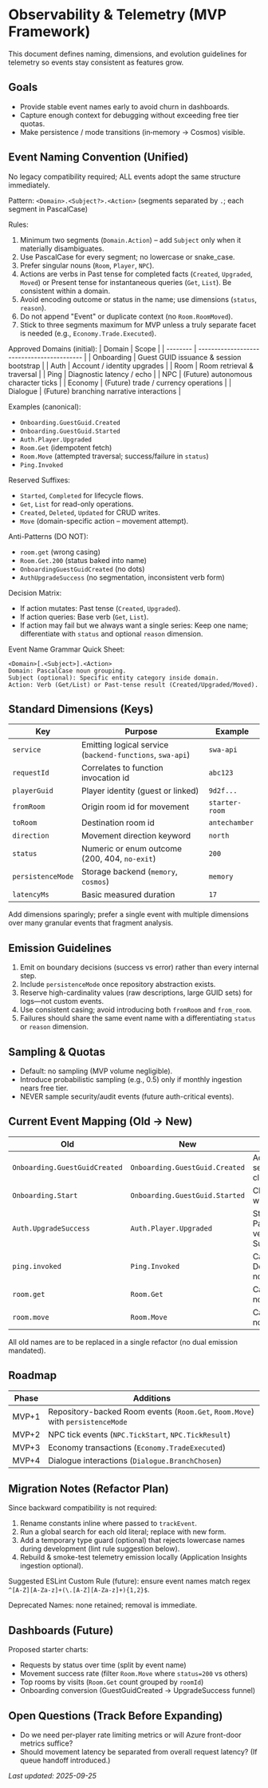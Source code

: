 # Observability & Telemetry (MVP Framework)

This document defines naming, dimensions, and evolution guidelines for telemetry so events stay consistent as features grow.

## Goals

- Provide stable event names early to avoid churn in dashboards.
- Capture enough context for debugging without exceeding free tier quotas.
- Make persistence / mode transitions (in‑memory → Cosmos) visible.

## Event Naming Convention (Unified)

No legacy compatibility required; ALL events adopt the same structure immediately.

Pattern: `<Domain>.<Subject?>.<Action>` (segments separated by `.`; each segment in PascalCase)

Rules:

1. Minimum two segments (`Domain.Action`) – add `Subject` only when it materially disambiguates.
2. Use PascalCase for every segment; no lowercase or snake_case.
3. Prefer singular nouns (`Room`, `Player`, `NPC`).
4. Actions are verbs in Past tense for completed facts (`Created`, `Upgraded`, `Moved`) or Present tense for instantaneous queries (`Get`, `List`). Be consistent within a domain.
5. Avoid encoding outcome or status in the name; use dimensions (`status`, `reason`).
6. Do not append "Event" or duplicate context (no `Room.RoomMoved`).
7. Stick to three segments maximum for MVP unless a truly separate facet is needed (e.g., `Economy.Trade.Executed`).

Approved Domains (initial):
| Domain | Scope |
| -------- | ------------------------------------------ |
| Onboarding | Guest GUID issuance & session bootstrap |
| Auth | Account / identity upgrades |
| Room | Room retrieval & traversal |
| Ping | Diagnostic latency / echo |
| NPC | (Future) autonomous character ticks |
| Economy | (Future) trade / currency operations |
| Dialogue | (Future) branching narrative interactions |

Examples (canonical):

- `Onboarding.GuestGuid.Created`
- `Onboarding.GuestGuid.Started`
- `Auth.Player.Upgraded`
- `Room.Get` (idempotent fetch)
- `Room.Move` (attempted traversal; success/failure in `status`)
- `Ping.Invoked`

Reserved Suffixes:

- `Started`, `Completed` for lifecycle flows.
- `Get`, `List` for read-only operations.
- `Created`, `Deleted`, `Updated` for CRUD writes.
- `Move` (domain-specific action – movement attempt).

Anti-Patterns (DO NOT):

- `room.get` (wrong casing)
- `Room.Get.200` (status baked into name)
- `OnboardingGuestGuidCreated` (no dots)
- `AuthUpgradeSuccess` (no segmentation, inconsistent verb form)

Decision Matrix:

- If action mutates: Past tense (`Created`, `Upgraded`).
- If action queries: Base verb (`Get`, `List`).
- If action may fail but we always want a single series: Keep one name; differentiate with `status` and optional `reason` dimension.

Event Name Grammar Quick Sheet:

```
<Domain>[.<Subject>].<Action>
Domain: PascalCase noun grouping.
Subject (optional): Specific entity category inside domain.
Action: Verb (Get/List) or Past-tense result (Created/Upgraded/Moved).
```

## Standard Dimensions (Keys)

| Key               | Purpose                                                   | Example        |
| ----------------- | --------------------------------------------------------- | -------------- |
| `service`         | Emitting logical service (`backend-functions`, `swa-api`) | `swa-api`      |
| `requestId`       | Correlates to function invocation id                      | `abc123`       |
| `playerGuid`      | Player identity (guest or linked)                         | `9d2f...`      |
| `fromRoom`        | Origin room id for movement                               | `starter-room` |
| `toRoom`          | Destination room id                                       | `antechamber`  |
| `direction`       | Movement direction keyword                                | `north`        |
| `status`          | Numeric or enum outcome (200, 404, `no-exit`)             | `200`          |
| `persistenceMode` | Storage backend (`memory`, `cosmos`)                      | `memory`       |
| `latencyMs`       | Basic measured duration                                   | `17`           |

Add dimensions sparingly; prefer a single event with multiple dimensions over many granular events that fragment analysis.

## Emission Guidelines

1. Emit on boundary decisions (success vs error) rather than every internal step.
2. Include `persistenceMode` once repository abstraction exists.
3. Reserve high-cardinality values (raw descriptions, large GUID sets) for logs—not custom events.
4. Use consistent casing; avoid introducing both `fromRoom` and `from_room`.
5. Failures should share the same event name with a differentiating `status` or `reason` dimension.

## Sampling & Quotas

- Default: no sampling (MVP volume negligible).
- Introduce probabilistic sampling (e.g., 0.5) only if monthly ingestion nears free tier.
- NEVER sample security/audit events (future auth-critical events).

## Current Event Mapping (Old → New)

| Old                           | New                            | Notes                                  |
| ----------------------------- | ------------------------------ | -------------------------------------- |
| `Onboarding.GuestGuidCreated` | `Onboarding.GuestGuid.Created` | Adds Subject segment for clarity       |
| `Onboarding.Start`            | `Onboarding.GuestGuid.Started` | Clarifies what started                 |
| `Auth.UpgradeSuccess`         | `Auth.Player.Upgraded`         | Standard Past-tense verb; adds Subject |
| `ping.invoked`                | `Ping.Invoked`                 | Casing + Domain normalization          |
| `room.get`                    | `Room.Get`                     | Casing normalized                      |
| `room.move`                   | `Room.Move`                    | Casing normalized                      |

All old names are to be replaced in a single refactor (no dual emission mandated).

## Roadmap

| Phase | Additions                                                                      |
| ----- | ------------------------------------------------------------------------------ |
| MVP+1 | Repository-backed Room events (`Room.Get`, `Room.Move`) with `persistenceMode` |
| MVP+2 | NPC tick events (`NPC.TickStart`, `NPC.TickResult`)                            |
| MVP+3 | Economy transactions (`Economy.TradeExecuted`)                                 |
| MVP+4 | Dialogue interactions (`Dialogue.BranchChosen`)                                |

## Migration Notes (Refactor Plan)

Since backward compatibility is not required:

1. Rename constants inline where passed to `trackEvent`.
2. Run a global search for each old literal; replace with new form.
3. Add a temporary type guard (optional) that rejects lowercase names during development (lint rule suggestion below).
4. Rebuild & smoke-test telemetry emission locally (Application Insights ingestion optional).

Suggested ESLint Custom Rule (future): ensure event names match regex `^[A-Z][A-Za-z]+(\.[A-Z][A-Za-z]+){1,2}$`.

Deprecated Names: none retained; removal is immediate.

## Dashboards (Future)

Proposed starter charts:

- Requests by status over time (split by event name)
- Movement success rate (filter `Room.Move` where `status=200` vs others)
- Top rooms by visits (`Room.Get` count grouped by `roomId`)
- Onboarding conversion (GuestGuidCreated → UpgradeSuccess funnel)

## Open Questions (Track Before Expanding)

- Do we need per-player rate limiting metrics or will Azure front-door metrics suffice?
- Should movement latency be separated from overall request latency? (If queue handoff introduced.)

_Last updated: 2025-09-25_
